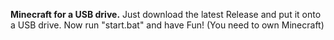 **Minecraft for a USB drive.**
Just download the latest Release and put it onto a USB drive. Now run "start.bat" and have Fun! (You need to own Minecraft)
